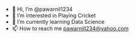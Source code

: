 - 👋 Hi, I’m @pawarnil1234
- 👀 I’m interested in Playing Cricket 
- 🌱 I’m currently learning Data Science
- 📫 How to reach me pawarnill234@yahoo.com

<!---
pawarnil1234/pawarnil1234 is a ✨ special ✨ repository because its `README.md` (this file) appears on your GitHub profile.
You can click the Preview link to take a look at your changes.
--->
